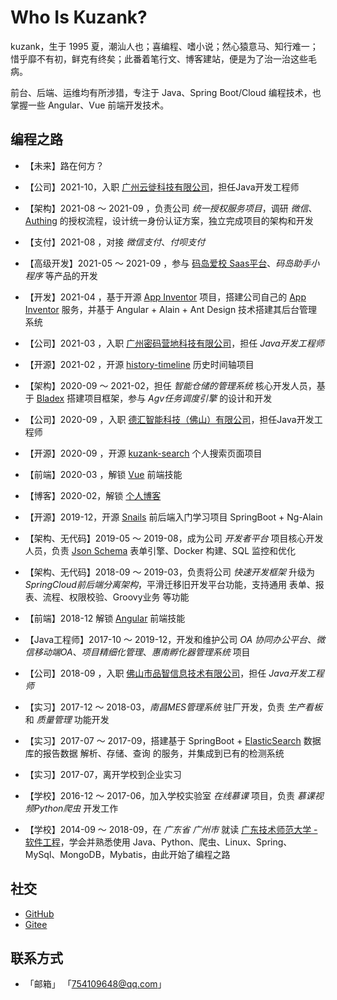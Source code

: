 # Who Is Kuzank?

kuzank，生于 1995 夏，潮汕人也；喜编程、嗜小说；然心猿意马、知行难一；惜乎靡不有初，鲜克有终矣；此番着笔行文、博客建站，便是为了治一治这些毛病。

前台、后端、运维均有所涉猎，专注于 Java、Spring Boot/Cloud 编程技术，也掌握一些 Angular、Vue 前端开发技术。


## 编程之路

* 【未来】路在何方？

* 【公司】2021-10，入职 [广州云徙科技有限公司]()，担任Java开发工程师

* 【架构】2021-08 ～ 2021-09  ，负责公司 *统一授权服务项目*，调研 *微信*、[Authing](https://www.authing.co) 的授权流程，设计统一身份认证方案，独立完成项目的架构和开发

* 【支付】2021-08 ，对接 *微信支付*、*付呗支付*

* 【高级开发】2021-05 ～ 2021-09 ，参与 [码岛爱校 Saas平台](https://tms.mimadao.com)、*码岛助手小程序* 等产品的开发

* 【开发】2021-04 ，基于开源 [App Inventor](https://appinventor.mit.edu) 项目，搭建公司自己的 [App Inventor](https://app.mimadao.com) 服务，并基于 Angular + Alain + Ant Design 技术搭建其后台管理系统

* 【公司】2021-03 ，入职 [广州密码营地科技有限公司](https://www.mimadao.com)，担任 *Java开发工程师*

* 【开源】2021-02 ，开源 [history-timeline](https://kuzank.com/history-timeline) 历史时间轴项目

* 【架构】2020-09 ～ 2021-02，担任 *智能仓储的管理系统* 核心开发人员，基于 [Bladex](https://bladex.vip) 搭建项目框架，参与 *Agv任务调度引擎* 的设计和开发

* 【公司】2020-09 ，入职 [德汇智能科技（佛山）有限公司](https://www.qcc.com/firm/41a321ffba8f21ee86e50aebf2801f4c.html)，担任Java开发工程师

* 【开源】2020-09 ，开源 [kuzank-search](https://kuzank.com/kuzank-search) 个人搜索页面项目

* 【前端】2020-03 ，解锁 [Vue](https://cn.vuejs.org) 前端技能

* 【博客】2020-02，解锁 [个人博客](https://kuzank.com)

* 【开源】2019-12，开源 [Snails](https://github.com/kuzank/snails) 前后端入门学习项目 SpringBoot + Ng-Alain 

* 【架构、无代码】2019-05 ～ 2019-08，成为公司 *开发者平台* 项目核心开发人员，负责 [Json Schema](https://ng-alain.com/form/getting-started/zh) 表单引擎、Docker 构建、SQL 监控和优化 

* 【架构、无代码】2018-09 ～ 2019-03，负责将公司 *快速开发框架* 升级为 *SpringCloud前后端分离架构*，平滑迁移旧开发平台功能，支持通用 表单、报表、流程、权限校验、Groovy业务 等功能

* 【前端】2018-12 解锁 [Angular](https://angular.cn) 前端技能

* 【Java工程师】2017-10 ～ 2019-12，开发和维护公司 *OA 协同办公平台*、*微信移动端OA*、*项目精细化管理*、*惠南孵化器管理系统* 项目

* 【公司】2018-09 ，入职 [佛山市品智信息技术有限公司](https://aiqicha.baidu.com/company_detail_31181260260824)，担任 *Java开发工程师*

* 【实习】2017-12 ～ 2018-03，*南昌MES管理系统* 驻厂开发，负责 *生产看板* 和 *质量管理* 功能开发

* 【实习】2017-07 ～ 2017-09，搭建基于 SpringBoot + [ElasticSearch](https://www.elastic.co) 数据库的报告数据 解析、存储、查询 的服务，并集成到已有的检测系统

* 【实习】2017-07，离开学校到企业实习

* 【学校】2016-12 ～ 2017-06，加入学校实验室 *在线慕课* 项目，负责 *慕课视频Python爬虫* 开发工作

* 【学校】2014-09 ～ 2018-09，在 *广东省 广州市* 就读 [广东技术师范大学 - 软件工程](https://www.gpnu.edu.cn)，学会并熟悉使用 Java、Python、爬虫、Linux、Spring、MySql、MongoDB，Mybatis，由此开始了编程之路


## 社交

* [ GitHub ](https://github.com/kuzank)
* [ Gitee ](https://gitee.com/kuzank)


## 联系方式

* 「邮箱」 「754109648@qq.com」

